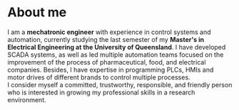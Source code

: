 # About me

I am a **mechatronic engineer** with experience in control systems and automation, currently studying the last semester of my **Master's in Electrical Engineering at the University of Queensland**. I have developed SCADA systems, as well as led multiple automation teams focused on the improvement of the process of pharmaceutical, food, and electrical companies. Besides, I have expertise in programming PLCs, HMIs and motor drives of different brands to control multiple processes.<br>
I consider myself a committed, trustworthy, responsible, and friendly person who is interested in growing my professional skills in a research environment.
